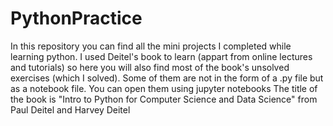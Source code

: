 # PythonPractice
In this repository you can find all the mini projects I completed while learning python.
I used Deitel's book to learn (appart from online lectures and tutorials) so here you will also find most of the book's unsolved
exercises (which I solved). Some of them are not in the form of a .py file but as a notebook file. You can open them using jupyter 
notebooks
The title of the book is "Intro to Python for Computer Science and Data Science" from Paul Deitel and Harvey Deitel

